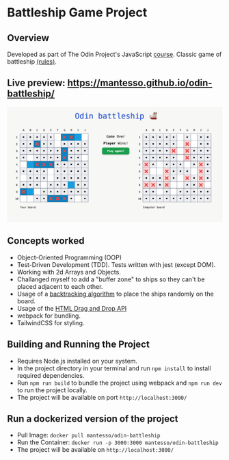 # Battleship Game Project

## Overview

Developed as part of The Odin Project's JavaScript [course](https://www.theodinproject.com/lessons/javascript-battleship). Classic game of battleship [(rules)](<https://en.wikipedia.org/wiki/Battleship_(game)>).

## Live preview: https://mantesso.github.io/odin-battleship/

![Example Image](img/screenshot.png)

## Concepts worked

- Object-Oriented Programming (OOP)
- Test-Driven Development (TDD). Tests written with jest (except DOM).
- Working with 2d Arrays and Objects.
- Challanged myself to add a "buffer zone" to ships so they can't be placed adjacent to each other.
- Usage of a [backtracking algorithm](https://en.wikipedia.org/wiki/Backtracking) to place the ships randomly on the board.
- Usage of the [HTML Drag and Drop API](https://developer.mozilla.org/en-US/docs/Web/API/HTML_Drag_and_Drop_API)
- webpack for bundling.
- TailwindCSS for styling.

## Building and Running the Project

- Requires Node.js installed on your system.
- In the project directory in your terminal and run `npm install` to install required dependencies.
- Run `npm run build` to bundle the project using webpack and `npm run dev` to run the project locally.
- The project will be available on port `http://localhost:3000/`

## Run a dockerized version of the project

- Pull Image: `docker pull mantesso/odin-battleship`
- Run the Container: `docker run -p 3000:3000 mantesso/odin-battleship`
- The project will be available on `http://localhost:3000/`